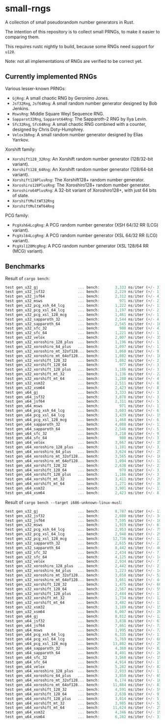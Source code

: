 small-rngs
====

A collection of small pseudorandom number generators in Rust.

The intention of this repository is to collect small PRNGs, to make it easier
to comparing them.

This requires rustc nightly to build, because some RNGs need support for `u128`.

Note: not all implementations of RNGs are verified to be correct yet.

## Currently implemented RNGs
Various lesser-known PRNGs:
- `GjRng`: A small chaotic RNG by Geronimo Jones.
- `Jsf32Rng`, `Jsf64Rng`: A small random number generator designed by
  Bob Jenkins.
- `MswsRng`: Middle Square Weyl Sequence RNG.
- `Sapparot32Rng`, `Sapparot64Rng`: The Sapparoth-2 RNG by Ilya Levin.
- `Sfc32Rng`, `Sfc64Rng`: A small chaotic RNG combined with a counter, designed
  by Chris Doty-Humphrey.
- `Velox3bRng`: A small random number generator designed by Elias Yarrkov.

Xorshift family:
- `Xorshift128_32Rng`: An Xorshift random number generator (128/32-bit variant).
- `Xorshift128_64Rng`: An Xorshift random number generator (128/64-bit variant).
- `Xorshift128PlusRng`: The Xorshift128+ random number generator.
- `Xoroshiro128PlusRng`: The Xoroshiro128+ random number generator.
- `Xoroshiro64PlusRng`: A 32-bit variant of Xoroshiro128+,
  with just 64 bits of state.
- `XorshiftMultWT32Rng`
- `XorshiftMultWT64Rng`

PCG family:
- `PcgXsh64LcgRng`: A PCG random number generator (XSH 64/32 RR (LCG) variant).
- `PcgXsl64LcgRng`: A PCG random number generator (XSL 64/32 RR (LCG) variant).
- `PcgXsl128McgRng`: A PCG random number generator (XSL 128/64 RR (MCG) variant).

## Benchmarks

Result of `cargo bench`:
```rust
test gen_u32_gj                  ... bench:       3,333 ns/iter (+/- 3) = 1200 MB/s
test gen_u32_jsf32               ... bench:       2,229 ns/iter (+/- 1) = 1794 MB/s
test gen_u32_jsf64               ... bench:       2,312 ns/iter (+/- 4) = 1730 MB/s
test gen_u32_msws                ... bench:         971 ns/iter (+/- 2) = 4119 MB/s
test gen_u32_pcg_xsh_64_lcg      ... bench:       1,222 ns/iter (+/- 13) = 3273 MB/s
test gen_u32_pcg_xsl_64_lcg      ... bench:       1,197 ns/iter (+/- 2) = 3341 MB/s
test gen_u32_pcg_xsl_128_mcg     ... bench:       1,461 ns/iter (+/- 1) = 2737 MB/s
test gen_u32_sapparoth_32        ... bench:       2,544 ns/iter (+/- 4) = 1572 MB/s
test gen_u32_sapparoth_64        ... bench:       2,545 ns/iter (+/- 10) = 1571 MB/s
test gen_u32_sfc_32              ... bench:         980 ns/iter (+/- 4) = 4081 MB/s
test gen_u32_sfc_64              ... bench:       1,221 ns/iter (+/- 1) = 3276 MB/s
test gen_u32_velox               ... bench:       2,007 ns/iter (+/- 35) = 1993 MB/s
test gen_u32_xoroshiro_128_plus  ... bench:       1,196 ns/iter (+/- 1) = 3344 MB/s
test gen_u32_xoroshiro_64_plus   ... bench:       1,097 ns/iter (+/- 1) = 3646 MB/s
test gen_u32_xoroshiro_mt_32of128... bench:       1,060 ns/iter (+/- 9) = 3773 MB/s
test gen_u32_xoroshiro_mt_64of128... bench:       1,082 ns/iter (+/- 109) = 3696 MB/s
test gen_u32_xorshift_128_32     ... bench:       1,082 ns/iter (+/- 2) = 3696 MB/s
test gen_u32_xorshift_128_64     ... bench:         977 ns/iter (+/- 3) = 4094 MB/s
test gen_u32_xorshift_128_plus   ... bench:       1,186 ns/iter (+/- 3) = 3372 MB/s
test gen_u32_xorshift_mt_32      ... bench:       1,136 ns/iter (+/- 22) = 3521 MB/s
test gen_u32_xorshift_mt_64      ... bench:       1,280 ns/iter (+/- 4) = 3125 MB/s
test gen_u32_xsm32               ... bench:       2,511 ns/iter (+/- 8) = 1592 MB/s
test gen_u32_xsm64               ... bench:       2,423 ns/iter (+/- 8) = 1650 MB/s
test gen_u64_gj                  ... bench:       3,333 ns/iter (+/- 3) = 2400 MB/s
test gen_u64_jsf32               ... bench:       3,078 ns/iter (+/- 3) = 2599 MB/s
test gen_u64_jsf64               ... bench:       2,311 ns/iter (+/- 5) = 3461 MB/s
test gen_u64_msws                ... bench:         971 ns/iter (+/- 1) = 8238 MB/s
test gen_u64_pcg_xsh_64_lcg      ... bench:       3,603 ns/iter (+/- 6) = 2220 MB/s
test gen_u64_pcg_xsl_64_lcg      ... bench:       3,439 ns/iter (+/- 19) = 2326 MB/s
test gen_u64_pcg_xsl_128_mcg     ... bench:       1,468 ns/iter (+/- 6) = 5449 MB/s
test gen_u64_sapparoth_32        ... bench:       4,008 ns/iter (+/- 13) = 1996 MB/s
test gen_u64_sapparoth_64        ... bench:       2,546 ns/iter (+/- 5) = 3142 MB/s
test gen_u64_sfc_32              ... bench:       3,218 ns/iter (+/- 9) = 2486 MB/s
test gen_u64_sfc_64              ... bench:         980 ns/iter (+/- 3) = 8163 MB/s
test gen_u64_velox               ... bench:       3,667 ns/iter (+/- 35) = 2181 MB/s
test gen_u64_xoroshiro_128_plus  ... bench:       1,101 ns/iter (+/- 3) = 7266 MB/s
test gen_u64_xoroshiro_64_plus   ... bench:       3,624 ns/iter (+/- 25) = 2207 MB/s
test gen_u64_xoroshiro_mt_32of128... bench:       3,565 ns/iter (+/- 16) = 2244 MB/s
test gen_u64_xoroshiro_mt_64of128... bench:       1,094 ns/iter (+/- 12) = 7312 MB/s
test gen_u64_xorshift_128_32     ... bench:       2,638 ns/iter (+/- 23) = 3032 MB/s
test gen_u64_xorshift_128_64     ... bench:         979 ns/iter (+/- 3) = 8171 MB/s
test gen_u64_xorshift_128_plus   ... bench:       1,186 ns/iter (+/- 3) = 6745 MB/s
test gen_u64_xorshift_mt_32      ... bench:       3,411 ns/iter (+/- 29) = 2345 MB/s
test gen_u64_xorshift_mt_64      ... bench:       1,271 ns/iter (+/- 30) = 6294 MB/s
test gen_u64_xsm32               ... bench:       3,901 ns/iter (+/- 17) = 2050 MB/s
test gen_u64_xsm64               ... bench:       2,423 ns/iter (+/- 8) = 3301 MB/s
```

Result of `cargo bench --target i686-unknown-linux-musl`:
```rust
test gen_u32_gj                  ... bench:       8,787 ns/iter (+/- 118) = 455 MB/s
test gen_u32_jsf32               ... bench:       2,680 ns/iter (+/- 34) = 1492 MB/s
test gen_u32_jsf64               ... bench:       7,595 ns/iter (+/- 104) = 526 MB/s
test gen_u32_msws                ... bench:       1,919 ns/iter (+/- 67) = 2084 MB/s
test gen_u32_pcg_xsh_64_lcg      ... bench:       2,953 ns/iter (+/- 75) = 1354 MB/s
test gen_u32_pcg_xsl_64_lcg      ... bench:       2,948 ns/iter (+/- 29) = 1356 MB/s
test gen_u32_pcg_xsl_128_mcg     ... bench:      12,736 ns/iter (+/- 121) = 314 MB/s
test gen_u32_sapparoth_32        ... bench:       2,615 ns/iter (+/- 27) = 1529 MB/s
test gen_u32_sapparoth_64        ... bench:       8,442 ns/iter (+/- 40) = 473 MB/s
test gen_u32_sfc_32              ... bench:       2,434 ns/iter (+/- 7) = 1643 MB/s
test gen_u32_sfc_64              ... bench:       4,125 ns/iter (+/- 14) = 969 MB/s
test gen_u32_velox               ... bench:       2,934 ns/iter (+/- 7) = 1363 MB/s
test gen_u32_xoroshiro_128_plus  ... bench:       2,442 ns/iter (+/- 21) = 1638 MB/s
test gen_u32_xoroshiro_64_plus   ... bench:       1,223 ns/iter (+/- 14) = 3270 MB/s
test gen_u32_xoroshiro_mt_32of128... bench:       3,658 ns/iter (+/- 52) = 1093 MB/s
test gen_u32_xoroshiro_mt_64of128... bench:       3,661 ns/iter (+/- 44) = 1092 MB/s
test gen_u32_xorshift_128_32     ... bench:       1,475 ns/iter (+/- 60) = 2711 MB/s
test gen_u32_xorshift_128_64     ... bench:       2,567 ns/iter (+/- 59) = 1558 MB/s
test gen_u32_xorshift_128_plus   ... bench:       2,444 ns/iter (+/- 17) = 1636 MB/s
test gen_u32_xorshift_mt_32      ... bench:       1,734 ns/iter (+/- 12) = 2306 MB/s
test gen_u32_xorshift_mt_64      ... bench:       3,482 ns/iter (+/- 13) = 1148 MB/s
test gen_u32_xsm32               ... bench:       3,189 ns/iter (+/- 157) = 1254 MB/s
test gen_u32_xsm64               ... bench:       6,007 ns/iter (+/- 283) = 665 MB/s
test gen_u64_gj                  ... bench:       8,812 ns/iter (+/- 125) = 907 MB/s
test gen_u64_jsf32               ... bench:       3,838 ns/iter (+/- 63) = 2084 MB/s
test gen_u64_jsf64               ... bench:       7,661 ns/iter (+/- 73) = 1044 MB/s
test gen_u64_msws                ... bench:       1,995 ns/iter (+/- 72) = 4010 MB/s
test gen_u64_pcg_xsh_64_lcg      ... bench:       6,335 ns/iter (+/- 111) = 1262 MB/s
test gen_u64_pcg_xsl_64_lcg      ... bench:       5,769 ns/iter (+/- 68) = 1386 MB/s
test gen_u64_pcg_xsl_128_mcg     ... bench:      13,802 ns/iter (+/- 254) = 579 MB/s
test gen_u64_sapparoth_32        ... bench:       4,360 ns/iter (+/- 82) = 1834 MB/s
test gen_u64_sapparoth_64        ... bench:       8,491 ns/iter (+/- 207) = 942 MB/s
test gen_u64_sfc_32              ... bench:       3,568 ns/iter (+/- 15) = 2242 MB/s
test gen_u64_sfc_64              ... bench:       4,914 ns/iter (+/- 17) = 1628 MB/s
test gen_u64_velox               ... bench:       5,282 ns/iter (+/- 82) = 1514 MB/s
test gen_u64_xoroshiro_128_plus  ... bench:       2,933 ns/iter (+/- 11) = 2727 MB/s
test gen_u64_xoroshiro_64_plus   ... bench:       3,850 ns/iter (+/- 65) = 2077 MB/s
test gen_u64_xoroshiro_mt_32of128... bench:       6,174 ns/iter (+/- 16) = 1295 MB/s
test gen_u64_xoroshiro_mt_64of128... bench:      11,884 ns/iter (+/- 83) = 673 MB/s
test gen_u64_xorshift_128_32     ... bench:       4,591 ns/iter (+/- 59) = 1742 MB/s
test gen_u64_xorshift_128_64     ... bench:       2,638 ns/iter (+/- 91) = 3032 MB/s
test gen_u64_xorshift_128_plus   ... bench:       3,014 ns/iter (+/- 5) = 2654 MB/s
test gen_u64_xorshift_mt_32      ... bench:       3,985 ns/iter (+/- 52) = 2007 MB/s
test gen_u64_xorshift_mt_64      ... bench:      11,624 ns/iter (+/- 25) = 688 MB/s
test gen_u64_xsm32               ... bench:       4,346 ns/iter (+/- 190) = 1840 MB/s
test gen_u64_xsm64               ... bench:       6,282 ns/iter (+/- 311) = 1273 MB/s
```
